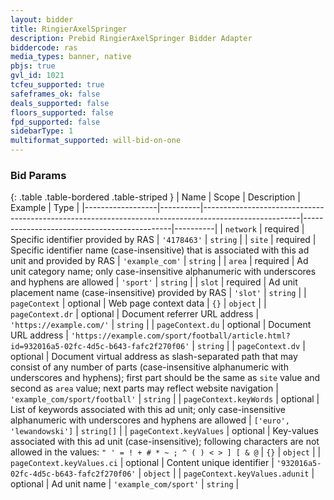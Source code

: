 ```yaml
---
layout: bidder
title: RingierAxelSpringer
description: Prebid RingierAxelSpringer Bidder Adapter
biddercode: ras
media_types: banner, native
pbjs: true
gvl_id: 1021
tcfeu_supported: true
safeframes_ok: false
deals_supported: false
floors_supported: false
fpd_supported: false
sidebarType: 1
multiformat_supported: will-bid-on-one
---
```




### Bid Params

{: .table .table-bordered .table-striped }
| Name             | Scope    | Description                                                                                          | Example                                     | Type     |
|------------------|----------|------------------------------------------------------------------------------------------------------|---------------------------------------------|----------|
| `network`        | required | Specific identifier provided by RAS                                                                  | `'4178463'`                                   | `string` |
| `site`           | required | Specific identifier name (case-insensitive) that is associated with this ad unit and provided by RAS | `'example_com'`                             | `string` |
| `area`           | required | Ad unit category name; only case-insensitive alphanumeric with underscores and hyphens are allowed   | `'sport'`                                   | `string` |
| `slot`           | required | Ad unit placement name (case-insensitive) provided by RAS                                            | `'slot'`                                    | `string` |
| `pageContext`    | optional | Web page context data                                                                                | `{}`                                        | `object` |
| `pageContext.dr` | optional | Document referrer URL address                                                                        | `'https://example.com/'`                    | `string` |
| `pageContext.du` | optional | Document URL address                                                                                 | `'https://example.com/sport/football/article.html?id=932016a5-02fc-4d5c-b643-fafc2f270f06'` | `string` |
| `pageContext.dv` | optional | Document virtual address as slash-separated path that may consist of any number of parts (case-insensitive alphanumeric with underscores and hyphens); first part should be the same as `site` value and second as `area` value; next parts may reflect website navigation | `'example_com/sport/football'`              | `string` |
| `pageContext.keyWords` | optional | List of keywords associated with this ad unit; only case-insensitive alphanumeric with underscores and hyphens are allowed | `['euro', 'lewandowski']` | `string[]` |
| `pageContext.keyValues` | optional | Key-values associated with this ad unit (case-insensitive); following characters are not allowed in the values: `" ' = ! + # * ~ ; ^ ( ) < > ] [ & @` | `{}`                    | `object` |
| `pageContext.keyValues.ci`    | optional | Content unique identifier                                                                | `'932016a5-02fc-4d5c-b643-fafc2f270f06'`                                        | `object` |
| `pageContext.keyValues.adunit` | optional | Ad unit name                                                                           | `'example_com/sport'`                    | `string` |
